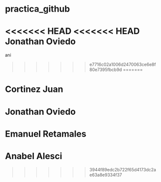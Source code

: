 
# practica_github
<<<<<<< HEAD
<<<<<<< HEAD
Jonathan Oviedo
=======
ani

>>>>>>> e7716c02a1006d2470063ce6e8f80e7395fbcb9d
=======
# Cortinez Juan
# Jonathan Oviedo
# Emanuel Retamales
# Anabel Alesci

>>>>>>> 3944f89edc2b722f65d4173dc2ae63a8e9334f37
